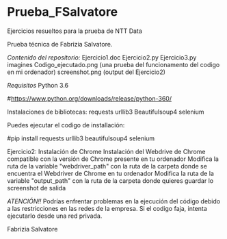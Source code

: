 # Prueba_FSalvatore
Ejercicios resueltos para la prueba de NTT Data

Prueba técnica de Fabrizia Salvatore.

*Contenido del repositorio:*
Ejercicio1.doc
Ejercicio2.py
Ejercicio3.py
imagines
Codigo_ejecutado.png (una prueba del funcionamento del codigo en mi ordenador)
screenshot.png (output del Ejercicio2)

*Requisitos*
Python 3.6

#https://www.python.org/downloads/release/python-360/

Instalaciones de bibliotecas:
requests
urllib3
Beautifulsoup4 
selenium
		
Puedes ejecutar el codigo de installación: 
		
#pip install requests urllib3 beautifulsoup4 selenium


Ejercicio2: 
Instalación de Chrome
Instalación del Webdrive de Chrome compatible con la versión de Chrome presente en tu ordenador 
Modifica la ruta de la variable "webdriver_path" con la ruta de la carpeta donde se encuentra el Webdriver de Chrome en tu ordenador
	Modifica la ruta de la variable "output_path" con la ruta de la carpeta donde quieres guardar lo screenshot de salida

*ATENCIÓN!!*
Podrías enfrentar problemas en la ejecución del código debido a las restricciones en las redes de la empresa. Si el codigo faja, 
intenta ejecutarlo desde una red privada. 

Fabrizia Salvatore
